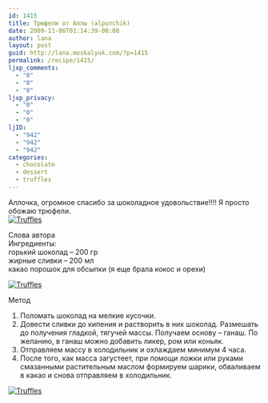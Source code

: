 ```yaml
---
id: 1415
title: Трюфели от Аллы (alpunchik)
date: 2009-11-06T01:14:39-08:00
author: lana
layout: post
guid: http://lana.moskalyuk.com/?p=1415
permalink: /recipe/1415/
ljxp_comments:
  - "0"
  - "0"
  - "0"
ljxp_privacy:
  - "0"
  - "0"
  - "0"
ljID:
  - "942"
  - "942"
  - "942"
categories:
  - chocolate
  - dessert
  - truffles
---
```

Аллочка, огромное спасибо за шоколадное удовольствие!!!! Я просто обожаю трюфели.  
<a class="flickr-image alignnone" title="Truffles" href="http://www.flickr.com/photos/67405678@N00/4080093416/" target="_blank"><img src="http://farm3.static.flickr.com/2546/4080093416_2bd02a7cf5.jpg" alt="Truffles" /></a>

Слова автора  
Ингредиенты:  
горький шоколад &#8211; 200 гр  
жирные сливки &#8211; 200 мл  
какао порошок для обсыпки (я еще брала кокос и орехи)

<a class="flickr-image alignnone" title="Truffles" href="http://www.flickr.com/photos/67405678@N00/4080091930/" target="_blank"><img src="http://farm4.static.flickr.com/3465/4080091930_b4923a418c.jpg" alt="Truffles" /></a>

Метод  
1. Поломать шоколад на мелкие кусочки.  
2. Довести сливки до кипения и растворить в них шоколад. Размешать до получения гладкой, тягучей массы. Получаем основу &#8211; ганаш. По желанию, в ганаш можно добавить ликер, ром или коньяк.  
3. Отправляем массу в холодильник и охлаждаем минимум 4 часа.  
4. После того, как масса загустеет, при помощи ложки или руками смазанными растительным маслом формируем шарики, обваливаем в какао и снова отправляем в холодильник.

<a class="flickr-image alignnone" title="Truffles" href="http://www.flickr.com/photos/67405678@N00/4079334143/" target="_blank"><img src="http://farm3.static.flickr.com/2571/4079334143_f615e76740.jpg" alt="Truffles" /></a>